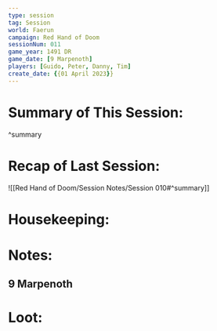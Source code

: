 ```yaml
---
type: session
tag: Session
world: Faerun
campaign: Red Hand of Doom
sessionNum: 011
game_year: 1491 DR
game_date: [9 Marpenoth]
players: [Guido, Peter, Danny, Tim]
create_date: {{01 April 2023}}
---
```




# Summary of This Session:

^summary

# Recap of Last Session:
![[Red Hand of Doom/Session Notes/Session 010#^summary]]

# Housekeeping:

# Notes:
## 9 Marpenoth

# Loot:
